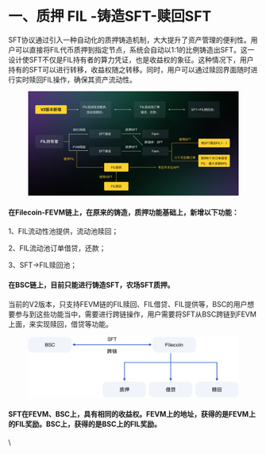 # 一、质押 FIL -铸造SFT-赎回SFT

&#x20;     SFT协议通过引入一种自动化的质押铸造机制，大大提升了资产管理的便利性。用户可以直接将FIL代币质押到指定节点，系统会自动以1:1的比例铸造出SFT。这一设计使SFT不仅是FIL持有者的算力凭证，也是收益权的象征。这种情况下，用户持有的SFT可以进行转移，收益权随之转移。同时，用户可以通过赎回界面随时进行实时赎回FIL操作，确保其资产流动性。

<figure><img src="../../../.gitbook/assets/SFT协议V2版本简介-2 (2).jpg" alt=""><figcaption></figcaption></figure>

#### 在Filecoin-FEVM链上，在原来的铸造，质押功能基础上，新增以下功能：

1、FIL流动性池提供，流动池赎回；

2、FIL流动池订单借贷，还款；

3、SFT->FIL赎回池；

#### 在BSC链上，目前只能进行铸造SFT，农场SFT质押。

当前的V2版本，只支持FEVM链的FIL赎回、FIL借贷、FIL提供等，BSC的用户想要参与到这些功能当中，需要进行跨链操作，用户需要将SFT从BSC跨链到FEVM上面，来实现赎回，借贷等功能。

<figure><img src="../../../.gitbook/assets/image (2).png" alt=""><figcaption></figcaption></figure>



#### SFT在FEVM、BSC上，具有相同的收益权。FEVM上的地址，获得的是FEVM上的FIL奖励。BSC上，获得的是BSC上的FIL奖励。

\

